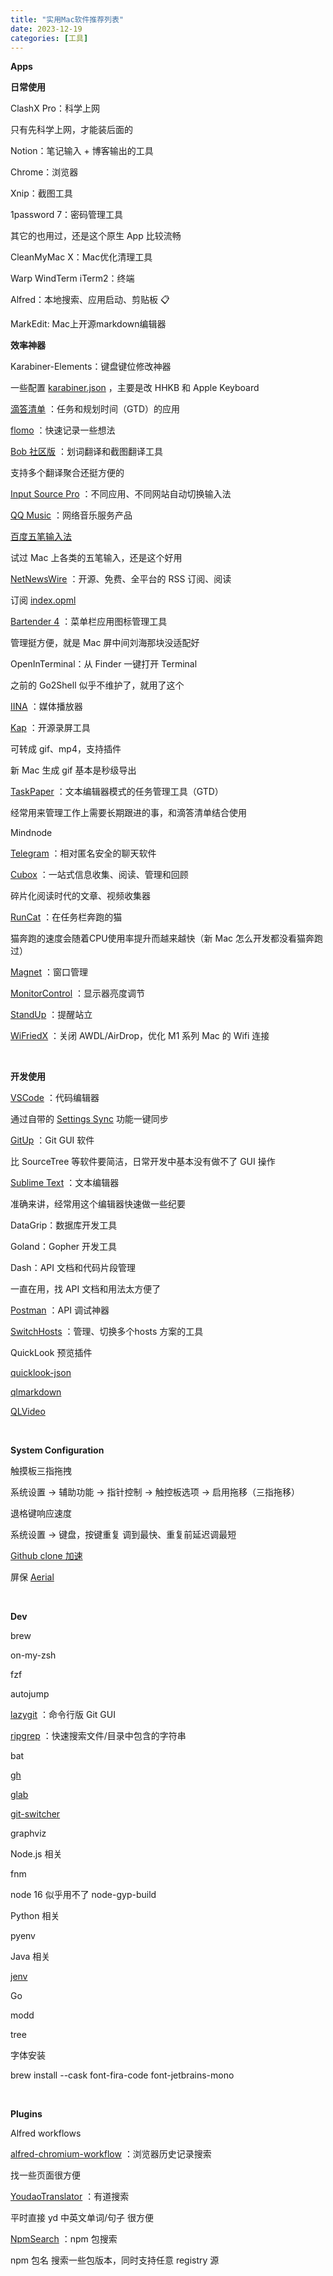 ```yaml
---
title: "实用Mac软件推荐列表"
date: 2023-12-19
categories: [工具]
---
```

**Apps**

**日常使用**

ClashX Pro：科学上网

只有先科学上网，才能装后面的

Notion：笔记输入 + 博客输出的工具

Chrome：浏览器

Xnip：截图工具

1password 7：密码管理工具

其它的也用过，还是这个原生 App 比较流畅

CleanMyMac X：Mac优化清理工具

Warp WindTerm iTerm2：终端

Alfred：本地搜索、应用启动、剪贴板 📋

MarkEdit: Mac上开源markdown编辑器

**效率神器**

Karabiner-Elements：键盘键位修改神器

一些配置 [karabiner.json](https://gist.github.com/ycjcl868/3933cb65acedb5d771855dee927781d8) ，主要是改 HHKB 和 Apple Keyboard

[滴答清单](https://dida365.com/) ：任务和规划时间（GTD）的应用

[flomo](https://flomoapp.com/) ：快速记录一些想法

[Bob 社区版](https://github.com/ripperhe/Bob/releases) ：划词翻译和截图翻译工具

支持多个翻译聚合还挺方便的

[Input Source Pro](https://inputsource.pro/) ：不同应用、不同网站自动切换输入法

[QQ Music](https://y.qq.com/) ：网络音乐服务产品

[百度五笔输入法](https://srf.baidu.com/input/mac.html)

试过 Mac 上各类的五笔输入，还是这个好用

[NetNewsWire](https://netnewswire.com/) ：开源、免费、全平台的 RSS 订阅、阅读

订阅 [index.opml](https://github.com/ycjcl868/feeds/blob/master/index.opml)

[Bartender 4](https://www.macbartender.com/Bartender4/) ：菜单栏应用图标管理工具

管理挺方便，就是 Mac 屏中间刘海那块没适配好

OpenInTerminal：从 Finder 一键打开 Terminal

之前的 Go2Shell 似乎不维护了，就用了这个

[IINA](https://iina.io/) ：媒体播放器

[Kap](https://getkap.co/) ：开源录屏工具

可转成 gif、mp4，支持插件

新 Mac 生成 gif 基本是秒级导出

[TaskPaper](https://www.taskpaper.com/) ：文本编辑器模式的任务管理工具（GTD）

经常用来管理工作上需要长期跟进的事，和滴答清单结合使用

Mindnode

[Telegram](https://telegram.org/) ：相对匿名安全的聊天软件

[Cubox](https://cubox.pro/) ：一站式信息收集、阅读、管理和回顾

碎片化阅读时代的文章、视频收集器

[RunCat](https://kyome.io/runcat/index.html?lang=en) ：在任务栏奔跑的猫

猫奔跑的速度会随着CPU使用率提升而越来越快（新 Mac 怎么开发都没看猫奔跑过）

[Magnet](https://magnet.crowdcafe.com/) ：窗口管理

[MonitorControl](https://github.com/MonitorControl/MonitorControl) ：显示器亮度调节

[StandUp](https://apps.apple.com/jp/app/standup/id1439378680?l=en&mt=12) ：提醒站立

[WiFriedX](https://medium.com/@mariociabarra/wifriedx-in-depth-look-at-yosemite-wifi-and-awdl-airdrop-41a93eb22e48) ：关闭 AWDL/AirDrop，优化 M1 系列 Mac 的 Wifi 连接

 

**开发使用**

[VSCode](https://code.visualstudio.com/) ：代码编辑器

通过自带的 [Settings Sync](https://code.visualstudio.com/docs/editor/settings-sync) 功能一键同步

[GitUp](https://github.com/git-up/GitUp) ：Git GUI 软件

比 SourceTree 等软件要简洁，日常开发中基本没有做不了 GUI 操作

[Sublime Text](https://www.sublimetext.com/) ：文本编辑器

准确来讲，经常用这个编辑器快速做一些纪要

DataGrip：数据库开发工具

Goland：Gopher 开发工具

Dash：API 文档和代码片段管理

一直在用，找 API 文档和用法太方便了

[Postman](https://www.postman.com/) ：API 调试神器

[SwitchHosts](https://github.com/oldj/SwitchHosts) ：管理、切换多个hosts 方案的工具

QuickLook 预览插件

[quicklook-json](http://www.sagtau.com/quicklookjson.html)

[qlmarkdown](https://github.com/toland/qlmarkdown)

[QLVideo](https://github.com/Marginal/QLVideo)

 

**System Configuration**

触摸板三指拖拽

系统设置 → 辅助功能 → 指针控制 → 触控板选项 → 启用拖移（三指拖移）

退格键响应速度

系统设置 → 键盘，按键重复 调到最快、重复前延迟调最短

[Github clone 加速](https://gist.github.com/laispace/666dd7b27e9116faece6?permalink_comment_id=3686810#gistcomment-3686810)

屏保 [Aerial](https://aerialscreensaver.github.io/)

 

**Dev**

brew

on-my-zsh

fzf

autojump

[lazygit](https://github.com/jesseduffield/lazygit) ：命令行版 Git GUI

[ripgrep](https://github.com/BurntSushi/ripgrep) ：快速搜索文件/目录中包含的字符串

bat

[gh](https://cli.github.com/)

[glab](https://github.com/profclems/glab)

[git-switcher](https://github.com/TheYkk/git-switcher)

graphviz

Node.js 相关

fnm

node 16 似乎用不了 node-gyp-build

Python 相关

pyenv

Java 相关

[jenv](https://github.com/jenv/jenv)

Go

modd

tree

字体安装

brew install --cask font-fira-code font-jetbrains-mono

 

**Plugins**

Alfred workflows

[alfred-chromium-workflow](https://github.com/jopemachine/alfred-chromium-workflow/) ：浏览器历史记录搜索

找一些页面很方便

[YoudaoTranslator](https://github.com/wensonsmith/YoudaoTranslator) ：有道搜索

平时直接 yd 中英文单词/句子 很方便

[NpmSearch](https://github.com/ycjcl868/alfred-npmjs) ：npm 包搜索

npm 包名 搜索一些包版本，同时支持任意 registry 源
